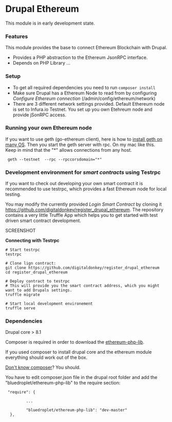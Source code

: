 Drupal Ethereum
===============

This module is in early development state. 

### Features

This module provides the base to connect Ethereum Blockchain with Drupal.

* Provides a PHP abstraction to the Ethereum JsonRPC interface. 
* Depends on PHP Library ... 

### Setup

* To get all required dependencies you need to run `composer install`  
* Make sure Drupal has a Ethereum Node to read from by configuring *Configure Ethereum connection* (/admin/config/ethereum/network)
* There are 3 different network settings provided. Default Ethereum node is set to Infura.io Testnet. You set up you own  Etehreum node and provide jSonRPC access.
 
### Running your own Ethereum node

If you want to use geth (go-ethereum client), here is how to <a href="https://github.com/ethereum/go-ethereum/wiki/Building-Ethereum">install geth on many OS</a>.
Then you start the geth server with rpc. On my mac like this. Keep in mind that the "*" allows connections from any host. 

``` 
 geth --testnet  --rpc --rpccorsdomain="*"
``` 


### Development environment for *smart contracts* using Testrpc

If you want to check out developing your own smart contract it is recommended to use testrpc, which provides a fast Ethereum node for local testing. 

You may modify the currently provided *Login Smart Contract* by cloning it https://github.com/digitaldonkey/register_drupal_ethereum. The repository contains a very little Truffle App which helps you to get started with test driven smart contract development. 
   
 SCREENSHOT

**Connecting with Testrpc**


``` 
# Start testrpc
testrpc

# Clone lign contract:
git clone https://github.com/digitaldonkey/register_drupal_ethereum
cd register_drupal_ethereum

# Deploy contract to testrpc
# This will provide you the smart contract address, which you might want to add Drupals settings. 
truffle migrate

# Start local development environement
truffle serve
``` 


### Dependencies 

Drupal core > 8.1 

Composer is required in order to download the <a href="https://github.com/bluedroplet/ethereum-php-lib">ethereum-php-lib</a>. 

If you used composer to install drupal core and the ethereum module everything should work out of the box.

<a href="https://www.lullabot.com/articles/goodbye-drush-make-hello-composer">Don't know composer</a>? You should. 
 
You have to edit composer.json file in the drupal root folder and add the "bluedroplet/ethereum-php-lib" to the require section:
 
``` 
 "require": {

         ...         
         
         "bluedroplet/ethereum-php-lib": "dev-master"
  },
```
